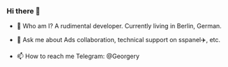 ### Hi there 👋

<!--
**linux-terminal/linux-terminal** is a ✨ _special_ ✨ repository because its `README.md` (this file) appears on your GitHub profile.

Here are some ideas to get you started:

- 🔭 I’m currently working on ...
- 🌱 I’m currently learning ...
- 👯 I’m looking to collaborate on ...
- 🤔 I’m looking for help with ...
- 💬 Ask me about ...
- 📫 How to reach me: ...
- 😄 Pronouns: ...
- ⚡ Fun fact: ...
-->
- 🤔 Who am I?
A rudimental developer. Currently living in Berlin, German.

- 💬 Ask me about
Ads collaboration, technical support on sspanel✈️, etc.

- 📫 How to reach me
Telegram: @Georgery
